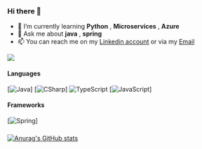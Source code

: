 ### Hi there 👋


<!--
**AbdelYsf/AbdelYsf** is a ✨ _special_ ✨ repository because its `README.md` (this file) appears on your GitHub profile.

Here are some ideas to get you started:-->

- 🌱 I’m currently learning **Python** , **Microservices** , **Azure**
- 💬 Ask me about **java** , **spring**
- 📫 You can reach me on my [Linkedin account](https://www.linkedin.com/in/abdelysf/) or via my [Email](abdel.ysf@gmail.com)

![](https://komarev.com/ghpvc/?username=AbdelYsf) 

#### Languages

[![Java](https://img.shields.io/badge/-Java-fff?&logo=Java&logoColor=007396)]
[![CSharp](https://img.shields.io/badge/-CSharp-fff?&logo=c-sharp&logoColor=blue)]
![TypeScript](https://img.shields.io/badge/-TypeScript-fff?&logo=TypeScript&logoColor=007ACC)
[![JavaScript](https://img.shields.io/badge/-JavaScript-fff?&logo=JavaScript&logoColor=ddc508)]

#### Frameworks


[![Spring](https://img.shields.io/badge/-Spring-fff?&logo=Spring&logoColor=green)]


###
[![Anurag's GitHub stats](https://github-readme-stats.vercel.app/api?username=AbdelYsf&hide=prs,issues&show_icons=true)
](https://github.com/anuraghazra/github-readme-stats)

